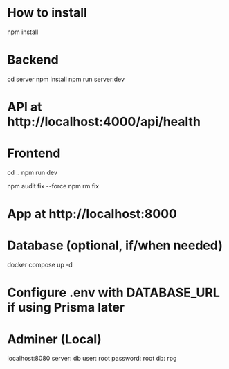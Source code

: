 ﻿# How to install
npm install

# Backend
cd server
npm install
npm run server:dev
# API at http://localhost:4000/api/health

# Frontend
cd ..
npm run dev

npm audit fix --force
npm rm fix

# App at http://localhost:8000

# Database (optional, if/when needed)
docker compose up -d
# Configure .env with DATABASE_URL if using Prisma later

# Adminer (Local)
localhost:8080
server: db
user: root
password: root
db: rpg
